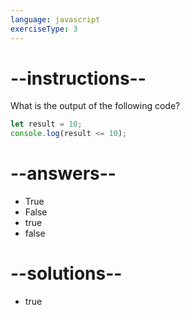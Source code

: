 ```yaml
---
language: javascript
exerciseType: 3
---
```


# --instructions--

What is the output of the following code?
```javascript
let result = 10;
console.log(result <= 10);
```

# --answers--

- True
- False
- true
- false

# --solutions--

- true
